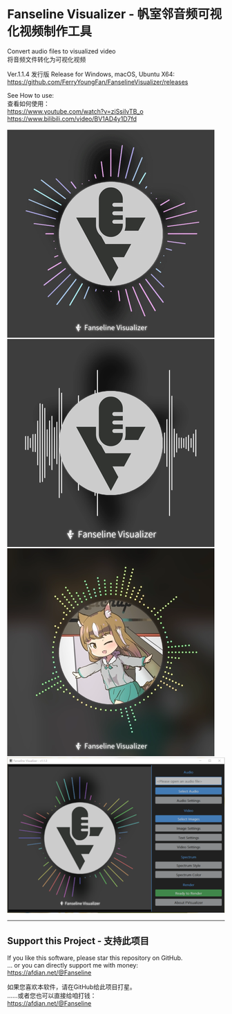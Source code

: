 # Fanseline Visualizer - 帆室邻音频可视化视频制作工具
 
 Convert audio files to visualized video  
 将音频文件转化为可视化视频  
 
  Ver.1.1.4  发行版 Release for Windows, macOS, Ubuntu X64:  
https://github.com/FerryYoungFan/FanselineVisualizer/releases
 
 See How to use:  
 查看如何使用：  
https://www.youtube.com/watch?v=ziSsiIvTB_o  
https://www.bilibili.com/video/BV1AD4y1D7fd  
 <br/>
![Image](https://github.com/FerryYoungFan/FanselineVisualizer/blob/master/Images/Preview.gif)  
![Image](https://github.com/FerryYoungFan/FanselineVisualizer/blob/master/Images/preview1.png)  
![Image](https://github.com/FerryYoungFan/FanselineVisualizer/blob/master/Images/preview2.png)  
![Image](https://github.com/FerryYoungFan/FanselineVisualizer/blob/master/Images/preview_GUI.png)  

---
## Support this Project - 支持此项目

If you like this software, please star this repository on GitHub.  
... or you can directly support me with money:  
<a href="https://afdian.net/@Fanseline"><font color=#437BB5><u>https://afdian.net/@Fanseline</u></font></a>

如果您喜欢本软件，请在GitHub给此项目打星。  
……或者您也可以直接给咱打钱：  
<a href="https://afdian.net/@Fanseline"><font color=#437BB5><u>https://afdian.net/@Fanseline</u></font></a>
